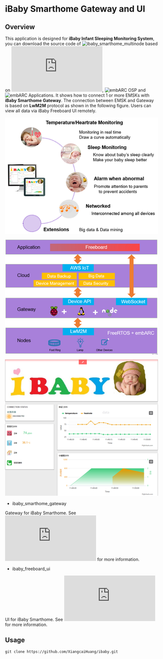 # iBaby Smarthome Gateway and UI

## Overview

This application is designed for **iBaby Infant Sleeping Monitoring System**, you can download the source code of ![ibaby_smarthome_multinode][30] based on ![EMSK][31], ![embARC OSP][32] and ![embARC Applications][33]. It shows how to connect 1 or more EMSKs with **iBaby Smarthome Gateway**. The connection between EMSK and Gateway is based on **LwM2M** protocol as shown in the following figure. Users can view all data via iBaby Freeboard UI remotely.

![ibaby_function][0]

![system_architecture][1]

![freeboard_ui][2]

* ibaby_smarthome_gateway

Gateway for iBaby Smarthome. See ![iBaby Smarthome Gateway README][34] for more information.

* ibaby_freeboard_ui

UI for iBaby Smarthome. See ![iBaby Freeboard UI README][35] for more information.

## Usage

	git clone https://github.com/XiangcaiHuang/ibaby.git


[0]: ./doc/screenshots/ibaby_function.PNG         "ibaby_function"
[1]: ./doc/screenshots/system_architecture.PNG    "system_architecture"
[2]: ./doc/screenshots/freeboard_ui.PNG           "freeboard_ui"

[30]: https://github.com/XiangcaiHuang/embarc_applications/tree/master/ibaby_smarthome_multinode    "ibaby_smarthome_multinode"
[31]: https://www.synopsys.com/dw/ipdir.php?ds=arc_em_starter_kit    "DesignWare ARC EM Starter Kit(EMSK)"
[32]: https://github.com/foss-for-synopsys-dwc-arc-processors/embarc_osp    "embARC OSP"
[33]: https://github.com/foss-for-synopsys-dwc-arc-processors/embarc_applications    "embARC Applications"
[34]: https://github.com/XiangcaiHuang/ibaby/blob/master/ibaby_smarthome_gateway/README.md    "iBaby Smarthome Gateway README"
[35]: https://github.com/XiangcaiHuang/ibaby/blob/master/ibaby_freeboard_ui/README.md    "iBaby Freeboard UI README"

